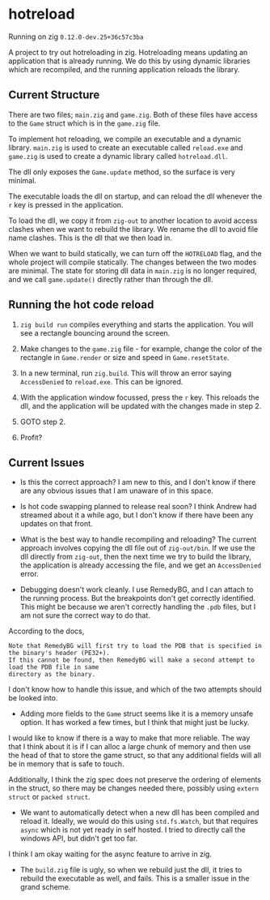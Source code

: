 # hotreload

Running on zig `0.12.0-dev.25+36c57c3ba`

A project to try out hotreloading in zig. Hotreloading means updating an
application that is already running. We do this by using dynamic libraries
which are recompiled, and the running application reloads the library.

## Current Structure
There are two files; `main.zig` and `game.zig`. Both of these files have access
to the `Game` struct which is in the `game.zig` file.

To implement hot reloading, we compile an executable and a dynamic library.
`main.zig` is used to create an executable called `reload.exe` 
and `game.zig` is used to create a dynamic library called `hotreload.dll`.

The dll only exposes the `Game.update` method, so the surface is very
minimal. 

The executable loads the dll on startup, and can reload the dll whenever
the `r` key is pressed in the application.

To load the dll, we copy it from `zig-out` to another location to avoid access
clashes when we want to rebuild the library.
We rename the dll to avoid file name clashes. This is the dll that we then
load in.

When we want to build statically, we can turn off the `HOTRELOAD` flag,
and the whole project will compile statically. The changes between the two
modes are minimal. The state for storing dll data in `main.zig` is no longer
required, and we call `game.update()` directly rather than through the dll.

## Running the hot code reload
1. `zig build run` compiles everything and starts the application. You will see a
rectangle bouncing around the screen.

2. Make changes to the `game.zig` file - for example, change the
color of the rectangle in `Game.render` or size and speed in `Game.resetState`.

3. In a new terminal, run `zig.build`. This will throw an error saying `AccessDenied` to
`reload.exe`. This can be ignored.

4. With the application window focussed, press the `r` key. This reloads the dll, and
the application will be updated with the changes made in step 2.

5. GOTO step 2.

6. Profit?

## Current Issues

- Is this the correct approach? I am new to this, and I don't know if there are any
obvious issues that I am unaware of in this space.

- Is hot code swapping planned to release real soon? I think Andrew had streamed about
it a while ago, but I don't know if there have been any updates on that front.

- What is the best way to handle recompiling and reloading? The current approach involves
copying the dll file out of `zig-out/bin`. If we use the dll directly from `zig-out`, then
the next time we try to build the library, the application is already accessing the file, and
we get an `AccessDenied` error.

- Debugging doesn't work cleanly. I use RemedyBG, and I can attach to the running
process. But the breakpoints don't get correctly identified. This might be because
we aren't correctly handling the `.pdb` files, but I am not sure the correct
way to do that. 

According to the docs,
```
Note that RemedyBG will first try to load the PDB that is specified in the binary's header (PE32+).
If this cannot be found, then RemedyBG will make a second attempt to load the PDB file in same
directory as the binary.
```
I don't know how to handle this issue, and which of the two attempts should be looked into.

- Adding more fields to the `Game` struct seems like it is a memory unsafe option. It has worked
a few times, but I think that might just be lucky. 

I would like to know if there is a way to
make that more reliable. The way that I think about it is if I can alloc a large chunk of memory
and then use the head of that to store the game struct, so that any additional fields will all
be in memory that is safe to touch.

Additionally, I think the zig spec does not preserve the ordering of elements in the struct, so
there may be changes needed there, possibly using `extern struct` or `packed struct`.

- We want to automatically detect when a new dll has been compiled and reload
it. Ideally, we would do this using `std.fs.Watch`, but that requires `async`
which is not yet ready in self hosted. I tried to directly call the windows
API, but didn't get too far.

I think I am okay waiting for the async feature to arrive in zig.

- The `build.zig` file is ugly, so when we rebuild just the dll, it tries to rebuild the
executable as well, and fails. This is a smaller issue in the grand scheme.
